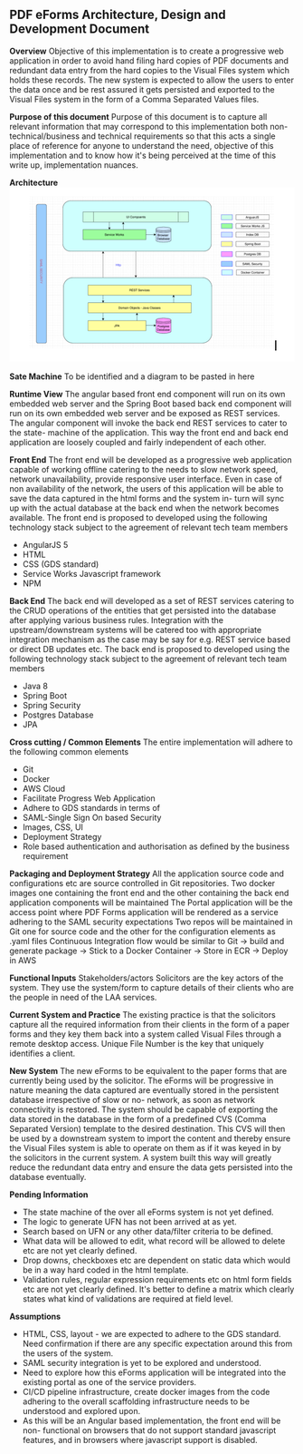 ## PDF eForms Architecture, Design and Development Document


**Overview**
	Objective of this implementation is to create a progressive web application in order to avoid hand filing hard copies of PDF documents and redundant data entry from the hard copies to the Visual Files system which holds these records. The new system is expected to allow the users to enter the data once and be rest assured it gets persisted and exported to the Visual Files system in the form of a Comma Separated Values files.

**Purpose of this document**
	Purpose of this document is to capture all relevant information that may correspond to this implementation both non- technical/business and technical requirements so that this acts a single place of reference for anyone to understand the need, objective of this implementation and to know how it's being perceived at the time of this write up, implementation nuances.

**Architecture**
![architecture](https://github.com/ministryofjustice/laa-pdfeforms/blob/master/PdfeFormsArchitecture.jpeg)

**Sate Machine**
	To be identified and a diagram to be pasted in here

**Runtime View**
		The angular based front end component will run on its own embedded web server  and the Spring Boot based back end component will run on its own embedded web server and be exposed as REST services. The angular component will invoke the back end REST services to cater to the state- machine of the application. This way the front end and back end application are loosely coupled and fairly independent of each other.

**Front End**
	The front end will be developed as a progressive web application capable of working offline catering to the needs to slow network speed, network unavailability, provide responsive user interface. Even in case of non availability of the network, the users of this application will be able to save the data captured in the html forms and the system in- turn will sync up with the actual database at the back end when the network becomes available. The front end is proposed to developed using the following technology stack subject to the agreement of relevant tech team members
- AngularJS 5
- HTML
- CSS (GDS standard)
- Service Works Javascript framework
- NPM

**Back End**
	The back end will developed as a set of REST services catering to the CRUD operations of the entities that get persisted into the database after applying various business rules. Integration with the upstream/downstream systems will be catered too with appropriate integration mechanism as the case may be say for e.g. REST service based or direct DB updates etc. The back end is proposed to developed using the following technology stack subject to the agreement of relevant tech team members
- Java 8
- Spring Boot
- Spring Security
- Postgres Database
- JPA

**Cross cutting / Common Elements**
	The entire implementation will adhere to the following common elements
- Git
- Docker
- AWS Cloud
- Facilitate Progress Web Application
- Adhere to GDS standards in terms of
- SAML-Single Sign On based Security
- Images, CSS, UI
- Deployment Strategy
- Role based authentication and authorisation as defined by the business requirement

**Packaging and Deployment Strategy**
All the application source code and configurations etc are source controlled in Git repositories.
Two docker images one containing the front end and the other containing the back end application components will be maintained
The Portal application will be the access point where PDF Forms application will be rendered as a service adhering to the SAML security expectations
Two repos will be maintained in Git one for source code and the other for the configuration elements as .yaml files
Continuous Integration flow would be similar to Git -> build and generate package -> Stick to a Docker Container -> Store in ECR -> Deploy in AWS


**Functional Inputs**
	Stakeholders/actors
	Solicitors are the key actors of the system. They use the system/form to capture details of their clients who are the people in need of the LAA services.

**Current System and Practice**
	The existing practice is that the solicitors capture all the required information from their clients in the form of a paper forms and they key them back into a system called Visual Files through a remote desktop access. Unique File Number is the key that uniquely identifies a client.

**New System**
The new eForms to be equivalent to the paper forms that are currently being used by the solicitor. The eForms will be progressive in nature meaning the data captured are eventually stored in the persistent database irrespective of slow or no- network, as soon as network connectivity is restored.
The system should be capable of exporting the data stored in the database in the form of a predefined CVS (Comma Separated Version) template to the desired destination. This CVS will then be used by a downstream system to import the content and thereby ensure the Visual Files system is able to operate on them as if it was keyed in by the solicitors in the current system.
A system built this way will greatly reduce the redundant data entry and ensure the data gets persisted into the database eventually.

**Pending Information**
- The state machine of the over all eForms system is not yet defined.
- The logic to generate UFN has not been arrived at as yet.
- Search based on UFN or any other data/filter criteria to be defined.
- What data will be allowed to edit, what record will be allowed to delete etc are not yet clearly defined.
- Drop downs, checkboxes etc are dependent on static data which would be in a way hard coded in the html template.
- Validation rules, regular expression requirements etc on html form fields etc are not yet clearly defined. It's better to define a matrix which clearly states what kind of validations are required at field level.


**Assumptions**

- HTML, CSS, layout -  we are expected to adhere to the GDS standard. Need confirmation if there are any specific expectation around this from the users of the system.
- SAML security integration is yet to be explored and understood.
- Need to explore how this eForms application will be integrated into the existing portal as one of the service providers.
- CI/CD pipeline infrastructure, create docker images from the code adhering to the overall scaffolding infrastructure needs to be understood and explored upon.
- As this will be an Angular based implementation, the front end will be non- functional on browsers that do not support standard javascript features, and in browsers where javascript support is disabled.


